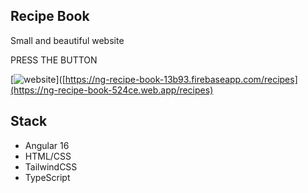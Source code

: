 
## Recipe Book

Small and beautiful website

PRESS THE BUTTON

[![website](https://img.shields.io/badge/Recipe_Book-website-000?style=for-the-badge&logo=ko-fi&logoColor=white)]([https://ng-recipe-book-13b93.firebaseapp.com/recipes](https://ng-recipe-book-524ce.web.app/recipes)

## Stack

- Angular 16
- HTML/CSS
- TailwindCSS
- TypeScript
